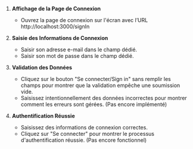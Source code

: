 1. **Affichage de la Page de Connexion**
    - Ouvrez la page de connexion sur l'écran avec l’URL http://localhost:3000/signIn

2. **Saisie des Informations de Connexion**
    - Saisir son adresse e-mail dans le champ dédié.
    - Saisir son mot de passe dans le champ dédié.

3. **Validation des Données**
    - Cliquez sur le bouton "Se connecter/Sign in" sans remplir les champs pour montrer que la validation empêche une
      soumission vide.
    - Saisissez intentionnellement des données incorrectes pour montrer comment les erreurs sont gérées. (Pas encore
      implémenté)

4. **Authentification Réussie**
    - Saisissez des informations de connexion correctes.
    - Cliquez sur "Se connecter" pour montrer le processus d'authentification réussie. (Pas encore fonctionnel)